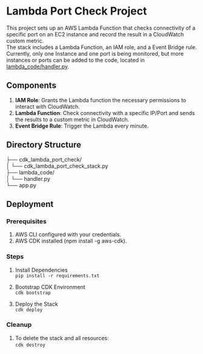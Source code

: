 # Lambda Port Check Project

This project sets up an AWS Lambda Function that checks connectivity of a
specific port on an EC2 instance and record the result in a CloudWatch
custom metric.  
The stack includes a Lambda Function, an IAM role, and a Event Bridge rule.  
Currently, only one Instance and one port is being monitored, but more
instances or ports can be added to the code, located in 
[lambda_code/handler.py](./lambda_code/handler.py).  

## Components

1. **IAM Role**: Grants the Lambda function the necessary permissions
to interact with CloudWatch.
2. **Lambda Function**: Check connectivity with a specific IP/Port and
sends the results to a custom metric in CloudWatch.
3. **Event Bridge Rule**: Trigger the Lambda every minute.

## Directory Structure

├── cdk_lambda_port_check/  
│  └── cdk_lambda_port_check_stack.py  
├── lambda_code/  
│  └── handler.py  
└──  app.py  

## Deployment

### Prerequisites

1. AWS CLI configured with your credentials.
2. AWS CDK installed (npm install -g aws-cdk).

### Steps

1. Install Dependencies  
`pip install -r requirements.txt`

2. Bootstrap CDK Environment  
`cdk bootstrap`

3. Deploy the Stack  
`cdk deploy`

### Cleanup

1. To delete the stack and all resources:  
`cdk destroy`
